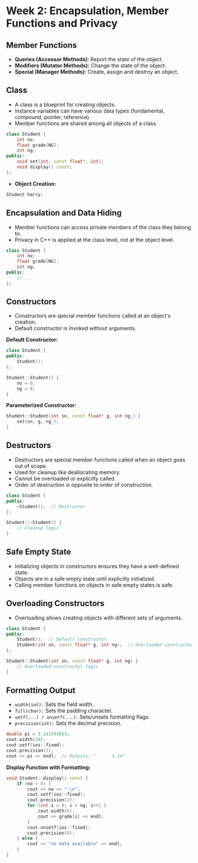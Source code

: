 # Week 2: Encapsulation, Member Functions and Privacy

## Member Functions
- **Queries (Accessor Methods):** Report the state of the object.
- **Modifiers (Mutator Methods):** Change the state of the object.
- **Special (Manager Methods):** Create, assign and destroy an object.

## Class
- A class is a blueprint for creating objects.
- Instance variables can have various data types (fundamental, compound, pointer, reference).
- Member functions are shared among all objects of a class.

```cpp
class Student {
    int no;
    float grade[NG];
    int ng;
public:
    void set(int, const float*, int);
    void display() const;
};
```
- **Object Creation:**
```cpp
Student harry;
```

## Encapsulation and Data Hiding
- Member functions can access private members of the class they belong to.
- Privacy in C++ is applied at the class level, not at the object level.

```cpp
class Student {
    int no;
    float grade[NG];
    int ng;
public:
    // ...
};
```

## Constructors
- Constructors are special member functions called at an object's creation.
- Default constructor is invoked without arguments.

**Default Constructor:**
```cpp
class Student {
public:
    Student();
};

Student::Student() {
    no = 0;
    ng = 0;
}
```

**Parameterized Constructor:**
```cpp
Student::Student(int sn, const float* g, int ng_) {
    set(sn, g, ng_);
}
```

## Destructors
- Destructors are special member functions called when an object goes out of scope.
- Used for cleanup like deallocating memory.
- Cannot be overloaded or explicitly called.
- Order of destruction is opposite to order of construction.

```cpp
class Student {
public:
    ~Student();  // Destructor
};

Student::~Student() {
    // Cleanup logic
}
```

## Safe Empty State
- Initializing objects in constructors ensures they have a well-defined state.
- Objects are in a safe empty state until explicitly initialized.
- Calling member functions on objects in safe empty states is safe.

## Overloading Constructors
- Overloading allows creating objects with different sets of arguments.

```cpp
class Student {
public:
    Student();  // Default constructor
    Student(int sn, const float* g, int ng);  // Overloaded constructor
};

Student::Student(int sn, const float* g, int ng) {
    // Overloaded constructor logic
}
```

## Formatting Output
- `width(int):` Sets the field width.
- `fill(char):` Sets the padding character.
- `setf(...) / unsetf(...):` Sets/unsets formatting flags.
- `precision(int):` Sets the decimal precision.

```cpp
double pi = 3.141592653;
cout.width(10);
cout.setf(ios::fixed);
cout.precision(2);
cout << pi << endl;  // Outputs: "      3.14"
```

**Display Function with Formatting:**
```cpp
void Student::display() const {
    if (no > 0) {
        cout << no << ":\n";
        cout.setf(ios::fixed);
        cout.precision(2);
        for (int i = 0; i < ng; i++) {
            cout.width(6);
            cout << grade[i] << endl;
        }
        cout.unsetf(ios::fixed);
        cout.precision(6);
    } else {
        cout << "no data available" << endl;
    }
}
```

